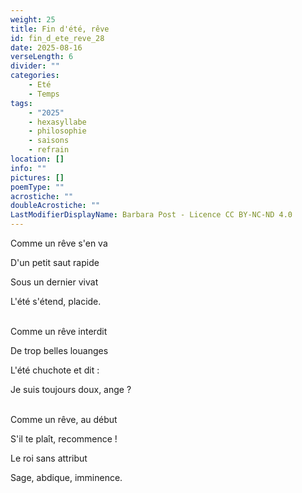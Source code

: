 ```yaml
---
weight: 25
title: Fin d'été, rêve
id: fin_d_ete_reve_28
date: 2025-08-16
verseLength: 6
divider: ""
categories:
    - Eté
    - Temps
tags:
    - "2025"
    - hexasyllabe
    - philosophie
    - saisons
    - refrain
location: []
info: ""
pictures: []
poemType: ""
acrostiche: ""
doubleAcrostiche: ""
LastModifierDisplayName: Barbara Post - Licence CC BY-NC-ND 4.0
---
```

Comme un rêve s'en va

D'un petit saut rapide

Sous un dernier vivat

L'été s'étend, placide.

 \
Comme un rêve interdit

De trop belles louanges

L'été chuchote et dit :

Je suis toujours doux, ange ?

 \
Comme un rêve, au début

S'il te plaît, recommence !

Le roi sans attribut

Sage, abdique, imminence.
